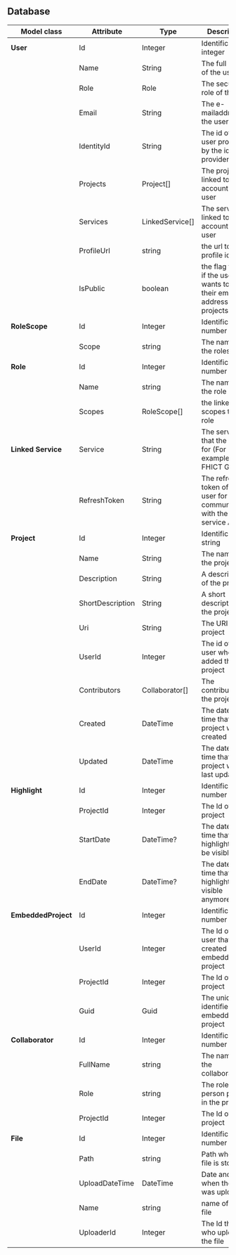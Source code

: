 ## Database

| Model class   | Attribute | Type | Description                                 |                           |
| ---------------------- | --------------- | ------ | ------------------------------------------------------- | ------------------------------------ |
| **User**    | Id| Integer | Identification integer| Auto-generated |
|| Name| String| The full name of the user||
|| Role| Role| The security role of the user||
|| Email| String| The e-mailaddress of the user||
|| IdentityId| String| The id of the user provided by the identity provider ||
|| Projects | Project[] | The projects linked to the account of the user ||
|| Services | LinkedService[] | The services linked to the account of the user ||
|| ProfileUrl| string| the url to the profile id||
|| IsPublic| boolean| the flag to see if the user wants to show their email address on the projects||
|**RoleScope**|Id|Integer|Identification number|Auto-generated|
|| Scope| string| The name of the rolescope||
|**Role**|Id|Integer|Identification number|Auto-generated|
|| Name| string| The name of the role||
|| Scopes| RoleScope[]| the linked scopes to the role||
| **Linked Service** | Service | String | The service that the link is for (For example:  FHICT GitLab) | |
|  | RefreshToken | String | The refresh token of the user for communicating with the service API | |
| **Project** | Id| Integer | Identification string| Auto-generated |
|| Name| String   | The name of the project||
|| Description| String   | A description of the project||
|| ShortDescription | String | A short description of the project | |
|| Uri| String| The URI of the project||
|| UserId | Integer | The id of the user who added the project | |
|| Contributors| Collaborator[] | The contributors of the project||
|| Created | DateTime | The date and time that the project was created | |
|| Updated| DateTime | The date and time that the project was last updated | |
| **Highlight** | Id| Integer | Identification number| Auto-generated |
|| ProjectId| Integer| The Id of the project||
|| StartDate| DateTime? | The date and time that the highlight could be visible| |
|| EndDate| DateTime? | The date and time that the highlight is not visible anymore | |
| **EmbeddedProject** | Id| Integer | Identification number| Auto-generated |
|| UserId| Integer| The Id of the user that created this embedded project||
|| ProjectId| Integer| The Id of the project||
|| Guid| Guid   | The unique identifier of the embedded project||
|**Collaborator**|Id|Integer|Identification number|Auto-generated|
|| FullName| string| The name of the collaborator||
|| Role| string| The role this person played in the project||
|| ProjectId| Integer| The Id of the project||
|**File**|Id|Integer|Identification number|Auto-generated|
|| Path | string| Path where the file is stored||
|| UploadDateTime| DateTime| Date and time when the file was uploaded||
|| Name | string| name of the file||
|| UploaderId| Integer| The Id the user who uploaded the file||